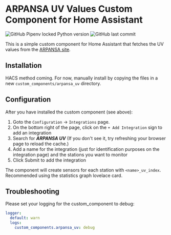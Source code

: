 # ARPANSA UV Values Custom Component for Home Assistant

![GitHub Pipenv locked Python version](https://img.shields.io/github/pipenv/locked/python-version/joshuar/ha_arpansa_uv)
![GitHub last commit](https://img.shields.io/github/last-commit/joshuar/ha_arpansa_uv)

This is a simple custom component for Home Assistant that fetches the UV values from the [ARPANSA site](https://www.arpansa.gov.au/our-services/monitoring/ultraviolet-radiation-monitoring/ultraviolet-radation-data-information). 

## Installation

HACS method coming. For now, manually install by copying the files in a new `custom_components/arpansa_uv` directory.

## Configuration

After you have installed the custom component (see above):

1. Goto the `Configuration` -> `Integrations` page.
2. On the bottom right of the page, click on the `+ Add Integration` sign to add an integration
3. Search for ***ARPANSA UV*** (If you don't see it, try refreshing your browser page to reload the cache.)
4. Add a name for the integration (just for identification purposes on the integration page) and the stations you want to monitor
5. Click Submit to add the integration

The component will create sensors for each station with `<name>_uv_index`. Recommended using the statistics graph lovelace card.

## Troubleshooting

Please set your logging for the custom_component to debug:

```yaml
logger:
  default: warn
  logs:
    custom_components.arpansa_uv: debug
```
